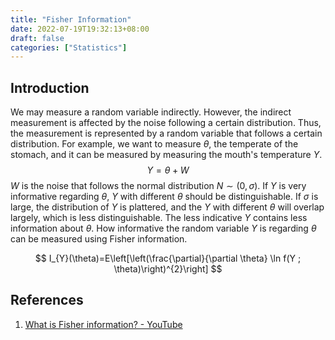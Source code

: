 ```yaml
---
title: "Fisher Information"
date: 2022-07-19T19:32:13+08:00
draft: false
categories: ["Statistics"]
---
```

## Introduction
We may measure a random variable indirectly. However, the indirect measurement is affected by the noise following a certain distribution. Thus, the measurement is represented by a random variable that follows a certain distribution. For example, we want to measure $\theta$, the temperate of the stomach, and it can be measured by measuring the mouth's temperature $Y$. 
$$Y = \theta + W$$
$W$ is the noise that follows the normal distribution $N\sim(0,\sigma)$. If $Y$ is very informative regarding $\theta$,  $Y$ with different $\theta$ should be distinguishable. If $\sigma$ is large, the distribution of $Y$ is plattered, and the $Y$ with different $\theta$ will 
overlap largely, which is less distinguishable. The less indicative $Y$ contains less information about $\theta$. How informative the random variable $Y$ is regarding $\theta$ can be measured using Fisher information.

$$
I_{Y}(\theta)=E\left[\left(\frac{\partial}{\partial \theta} \ln f(Y ; \theta)\right)^{2}\right]
$$


## References 
1. [What is Fisher information? - YouTube](https://www.youtube.com/watch?v=82molmnRCg0)